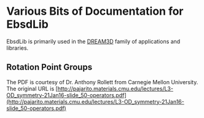 # Various Bits of Documentation for EbsdLib

EbsdLib is primarily used in the [DREAM3D](https://www.dream3d.io) family of applications and libraries.

## Rotation Point Groups

The PDF is courtesy of Dr. Anthony Rollett from Carnegie Mellon University. The original
URL is [http://pajarito.materials.cmu.edu/lectures/L3-OD_symmetry-21Jan16-slide_50-operators.pdf](http://pajarito.materials.cmu.edu/lectures/L3-OD_symmetry-21Jan16-slide_50-operators.pdf)
